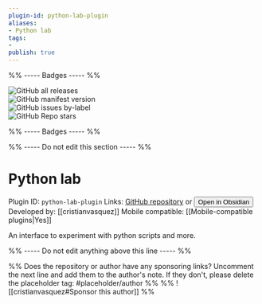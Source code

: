 ```yaml
---
plugin-id: python-lab-plugin
aliases:
- Python lab
tags: 
- 
publish: true
---
```


%% ----- Badges ----- %%

![GitHub all releases](https://img.shields.io/github/downloads/cristianvasquez/obsidian-lab/total?color=573E7A&logo=github&style=for-the-badge)   
![GitHub manifest version](https://img.shields.io/github/manifest-json/v/cristianvasquez/obsidian-lab?color=573E7A&logo=github&style=for-the-badge)   
![GitHub issues by-label](https://img.shields.io/github/issues/cristianvasquez/obsidian-lab/help%20wanted?color=573E7A&logo=github&style=for-the-badge)   
![GitHub Repo stars](https://img.shields.io/github/stars/cristianvasquez/obsidian-lab?color=573E7A&logo=github&style=for-the-badge)

%% ----- Badges ----- %%

%% ----- Do not edit this section ----- %%

# Python lab

Plugin ID: `python-lab-plugin`
Links: [GitHub repository](https://github.com/cristianvasquez/obsidian-lab) or [<button id=HH>Open in Obsidian</button>](obsidian://goto-plugin?id=python-lab-plugin)
Developed by: [[cristianvasquez]]
Mobile compatible: [[Mobile-compatible plugins|Yes]]

An interface to experiment with python scripts and more.

%% ----- Do not edit anything above this line ----- %% 

%% Does the repository or author have any sponsoring links? Uncomment the next line and add them to the author's note. If they don't, please delete the placeholder tag: #placeholder/author %%
%% ![[cristianvasquez#Sponsor this author]] %%
